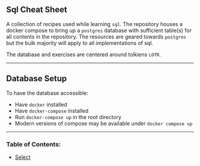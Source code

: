 ## Sql Cheat Sheet

A collection of recipes used while learning `sql`.  The repository houses a docker compose to bring up a `postgres` database
with sufficient table(s) for all contents in the repository.  The resources are geared towards `postgres` but the bulk
majority will apply to all implementations of sql.

The database and exercises are centered around tolkiens `LOTR`.

-----

## Database Setup

To have the database accessible:

* Have `docker` installed
* Have `docker-compose` installed
* Run `docker-compose up` in the root directory
* Modern versions of compose may be available under `docker compose up`

-----

### Table of Contents:

* [Select](selects/)
